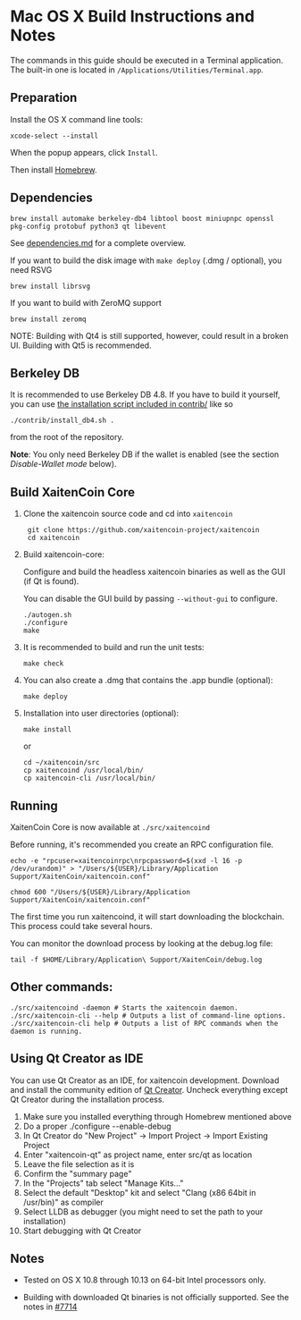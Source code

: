 Mac OS X Build Instructions and Notes
====================================
The commands in this guide should be executed in a Terminal application.
The built-in one is located in `/Applications/Utilities/Terminal.app`.

Preparation
-----------
Install the OS X command line tools:

`xcode-select --install`

When the popup appears, click `Install`.

Then install [Homebrew](https://brew.sh).

Dependencies
----------------------

    brew install automake berkeley-db4 libtool boost miniupnpc openssl pkg-config protobuf python3 qt libevent

See [dependencies.md](dependencies.md) for a complete overview.

If you want to build the disk image with `make deploy` (.dmg / optional), you need RSVG

    brew install librsvg

If you want to build with ZeroMQ support
    
    brew install zeromq

NOTE: Building with Qt4 is still supported, however, could result in a broken UI. Building with Qt5 is recommended.

Berkeley DB
-----------
It is recommended to use Berkeley DB 4.8. If you have to build it yourself,
you can use [the installation script included in contrib/](/contrib/install_db4.sh)
like so

```shell
./contrib/install_db4.sh .
```

from the root of the repository.

**Note**: You only need Berkeley DB if the wallet is enabled (see the section *Disable-Wallet mode* below).

Build XaitenCoin Core
------------------------

1. Clone the xaitencoin source code and cd into `xaitencoin`

        git clone https://github.com/xaitencoin-project/xaitencoin
        cd xaitencoin

2.  Build xaitencoin-core:

    Configure and build the headless xaitencoin binaries as well as the GUI (if Qt is found).

    You can disable the GUI build by passing `--without-gui` to configure.

        ./autogen.sh
        ./configure
        make

3.  It is recommended to build and run the unit tests:

        make check

4.  You can also create a .dmg that contains the .app bundle (optional):

        make deploy

5.  Installation into user directories (optional):

        make install

    or

        cd ~/xaitencoin/src
        cp xaitencoind /usr/local/bin/
        cp xaitencoin-cli /usr/local/bin/

Running
-------

XaitenCoin Core is now available at `./src/xaitencoind`

Before running, it's recommended you create an RPC configuration file.

    echo -e "rpcuser=xaitencoinrpc\nrpcpassword=$(xxd -l 16 -p /dev/urandom)" > "/Users/${USER}/Library/Application Support/XaitenCoin/xaitencoin.conf"

    chmod 600 "/Users/${USER}/Library/Application Support/XaitenCoin/xaitencoin.conf"

The first time you run xaitencoind, it will start downloading the blockchain. This process could take several hours.

You can monitor the download process by looking at the debug.log file:

    tail -f $HOME/Library/Application\ Support/XaitenCoin/debug.log

Other commands:
-------

    ./src/xaitencoind -daemon # Starts the xaitencoin daemon.
    ./src/xaitencoin-cli --help # Outputs a list of command-line options.
    ./src/xaitencoin-cli help # Outputs a list of RPC commands when the daemon is running.

Using Qt Creator as IDE
------------------------
You can use Qt Creator as an IDE, for xaitencoin development.
Download and install the community edition of [Qt Creator](https://www.qt.io/download/).
Uncheck everything except Qt Creator during the installation process.

1. Make sure you installed everything through Homebrew mentioned above
2. Do a proper ./configure --enable-debug
3. In Qt Creator do "New Project" -> Import Project -> Import Existing Project
4. Enter "xaitencoin-qt" as project name, enter src/qt as location
5. Leave the file selection as it is
6. Confirm the "summary page"
7. In the "Projects" tab select "Manage Kits..."
8. Select the default "Desktop" kit and select "Clang (x86 64bit in /usr/bin)" as compiler
9. Select LLDB as debugger (you might need to set the path to your installation)
10. Start debugging with Qt Creator

Notes
-----

* Tested on OS X 10.8 through 10.13 on 64-bit Intel processors only.

* Building with downloaded Qt binaries is not officially supported. See the notes in [#7714](https://github.com/bitcoin/bitcoin/issues/7714)
